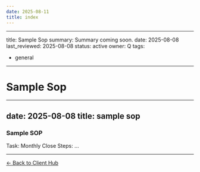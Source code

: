 ```yaml
---
date: 2025-08-11
title: index
---
```

---
title: Sample Sop
summary: Summary coming soon.
date: 2025-08-08
last_reviewed: 2025-08-08
status: active
owner: Q
tags:
- general
---
# Sample Sop

---
date: 2025-08-08
title: sample sop
---
### Sample SOP
Task: Monthly Close
Steps: ...

---
[← Back to Client Hub](https://www.builtbyrays.com/Client-Vault/portal)
